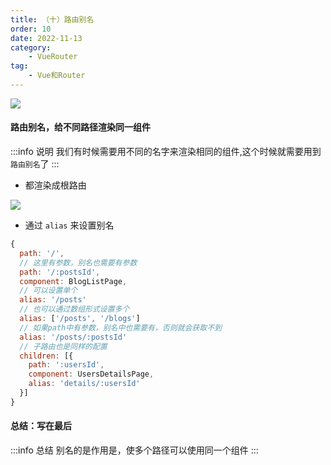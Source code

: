 ```yaml
---
title: （十）路由别名
order: 10
date: 2022-11-13
category:
    - VueRouter
tag: 
    - Vue和Router
---
```


![](https://image.zswei.xyz/img/202211131700505.png)

#### 路由别名，给不同路径渲染同一组件
:::info 说明
我们有时候需要用不同的名字来渲染相同的组件,这个时候就需要用到`路由别名`了
:::
- 都渲染成根路由

![](https://image.zswei.xyz/img/202211131704733.png)

- 通过 `alias` 来设置别名
```js
{
  path: '/',
  // 这里有参数，别名也需要有参数
  path: '/:postsId',
  component: BlogListPage,
  // 可以设置单个
  alias: '/posts'
  // 也可以通过数组形式设置多个
  alias: ['/posts', '/blogs']
  // 如果path中有参数，别名中也需要有，否则就会获取不到
  alias: '/posts/:postsId'
  // 子路由也是同样的配置
  children: [{
    path: ':usersId',
    component: UsersDetailsPage,
    alias: 'details/:usersId'
  }]
}
```


#### 总结：写在最后
:::info 总结
别名的是作用是，使多个路径可以使用同一个组件
:::